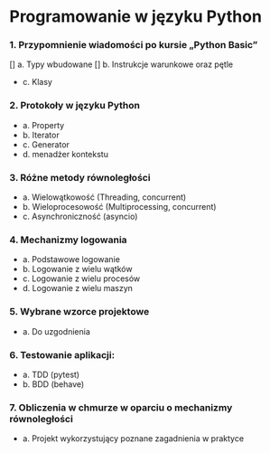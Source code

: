 # Programowanie w języku Python

### 1. Przypomnienie wiadomości po kursie „Python Basic”
[] a. Typy wbudowane
[] b. Instrukcje warunkowe oraz pętle
- c. Klasy

### 2. Protokoły w języku Python
- a. Property
- b. Iterator
- c. Generator
- d. menadżer kontekstu

### 3. Różne metody równoległości
- a. Wielowątkowość (Threading, concurrent)
- b. Wieloprocesowość (Multiprocessing, concurrent)
- c. Asynchroniczność (asyncio)

### 4. Mechanizmy logowania
- a. Podstawowe logowanie
- b. Logowanie z wielu wątków
- c. Logowanie z wielu procesów
- d. Logowanie z wielu maszyn

### 5. Wybrane wzorce projektowe
- a. Do uzgodnienia

### 6. Testowanie aplikacji:
- a. TDD (pytest)
- b. BDD (behave)

### 7. Obliczenia w chmurze w oparciu o mechanizmy równoległości
- a. Projekt wykorzystujący poznane zagadnienia w praktyce
